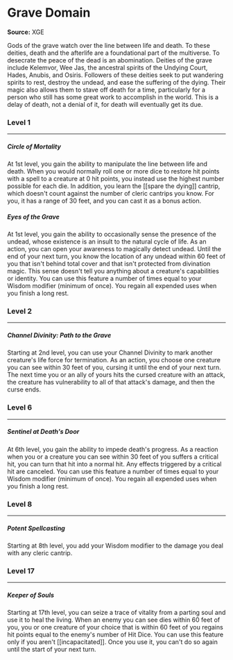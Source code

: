 # Grave Domain

**Source:** XGE

Gods of the grave watch over the line between life and death. To these deities, death and the afterlife are a foundational part of the multiverse. To desecrate the peace of the dead is an abomination. Deities of the grave include Kelemvor, Wee Jas, the ancestral spirits of the Undying Court, Hades, Anubis, and Osiris. Followers of these deities seek to put wandering spirits to rest, destroy the undead, and ease the suffering of the dying. Their magic also allows them to stave off death for a time, particularly for a person who still has some great work to accomplish in the world. This is a delay of death, not a denial of it, for death will eventually get its due.

### Level 1
---
##### **Circle of Mortality**
At 1st level, you gain the ability to manipulate the line between life and death. When you would normally roll one or more dice to restore hit points with a spell to a creature at 0 hit points, you instead use the highest number possible for each die.
In addition, you learn the [[spare the dying]] cantrip, which doesn't count against the number of cleric cantrips you know. For you, it has a range of 30 feet, and you can cast it as a bonus action.

##### **Eyes of the Grave**
At 1st level, you gain the ability to occasionally sense the presence of the undead, whose existence is an insult to the natural cycle of life. As an action, you can open your awareness to magically detect undead. Until the end of your next turn, you know the location of any undead within 60 feet of you that isn't behind total cover and that isn't protected from divination magic. This sense doesn't tell you anything about a creature's capabilities or identity.
You can use this feature a number of times equal to your Wisdom modifier (minimum of once). You regain all expended uses when you finish a long rest.

### Level 2
---
##### **Channel Divinity: Path to the Grave**
Starting at 2nd level, you can use your Channel Divinity to mark another creature's life force for termination.
As an action, you choose one creature you can see within 30 feet of you, cursing it until the end of your next turn. The next time you or an ally of yours hits the cursed creature with an attack, the creature has vulnerability to all of that attack's damage, and then the curse ends.

### Level 6
---
##### **Sentinel at Death's Door**
At 6th level, you gain the ability to impede death's progress. As a reaction when you or a creature you can see within 30 feet of you suffers a critical hit, you can turn that hit into a normal hit. Any effects triggered by a critical hit are canceled.
You can use this feature a number of times equal to your Wisdom modifier (minimum of once). You regain all expended uses when you finish a long rest.

### Level 8
---
##### **Potent Spellcasting**
Starting at 8th level, you add your Wisdom modifier to the damage you deal with any cleric cantrip.

### Level 17
---
##### **Keeper of Souls**
Starting at 17th level, you can seize a trace of vitality from a parting soul and use it to heal the living. When an enemy you can see dies within 60 feet of you, you or one creature of your choice that is within 60 feet of you regains hit points equal to the enemy's number of Hit Dice. You can use this feature only if you aren't [[incapacitated]]. Once you use it, you can't do so again until the start of your next turn.